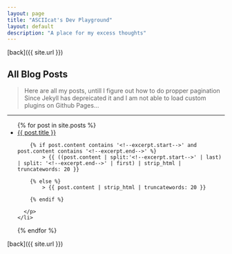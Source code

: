 ```yaml
---
layout: page
title: "ASCIIcat's Dev Playground"
layout: default
description: "A place for my excess thoughts"
---
```

[back]({{ site.url }})


## [](#header-2) All Blog Posts

> Here are all my posts, untill I figure out how to do propper pagination
> Since Jekyll has depreicated it and I am not able to load custom plugins
> on Github Pages...

* * *

<ul>
  {% for post in site.posts %}
    <li>
      <a href="{{ post.url }}">{{ post.title }}</a>
      <p class="post-excerpt">

        {% if post.content contains '<!--excerpt.start-->' and post.content contains '<!--excerpt.end-->' %}
        	> {{ ((post.content | split:'<!--excerpt.start-->' | last) | split: '<!--excerpt.end-->' | first) | strip_html | truncatewords: 20 }}

        {% else %}
        	> {{ post.content | strip_html | truncatewords: 20 }}

        {% endif %}

      </p>
    </li>
  {% endfor %}
</ul>

[back]({{ site.url }})
